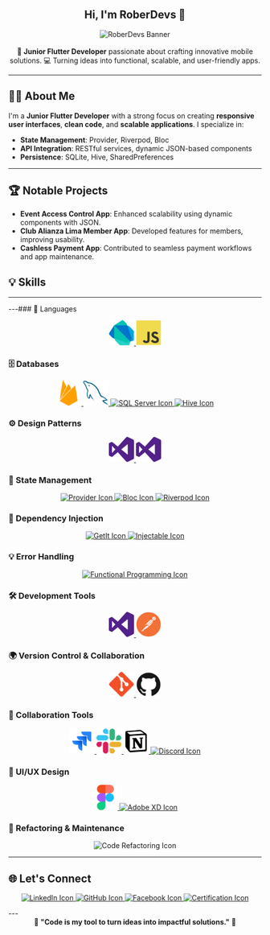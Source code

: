 <div align="center">
  <h2>Hi, I'm RoberDevs 👋</h2>
  <img src="https://via.placeholder.com/800x200?text=RoberDevs+Banner" alt="RoberDevs Banner">
  <br><br>
  🚀 <strong>Junior Flutter Developer</strong> passionate about crafting innovative mobile solutions.  
  💻 Turning ideas into functional, scalable, and user-friendly apps.
</div>

---

## 👨‍💻 About Me
I'm a **Junior Flutter Developer** with a strong focus on creating **responsive user interfaces**, **clean code**, and **scalable applications**. I specialize in:

- **State Management**: Provider, Riverpod, Bloc  
- **API Integration**: RESTful services, dynamic JSON-based components  
- **Persistence**: SQLite, Hive, SharedPreferences  

---

## 🏆 Notable Projects
- **Event Access Control App**: Enhanced scalability using dynamic components with JSON.  
- **Club Alianza Lima Member App**: Developed features for members, improving usability.  
- **Cashless Payment App**: Contributed to seamless payment workflows and app maintenance.  
## 💡 Skills

---

---### 🚀 Languages
<p align="center">
  <a href="https://dart.dev/" target="_blank">
    <img src="https://raw.githubusercontent.com/devicons/devicon/master/icons/dart/dart-original.svg" alt="Dart Icon" width="50" />
  </a>
  <a href="https://developer.mozilla.org/en-US/docs/Web/JavaScript" target="_blank">
    <img src="https://raw.githubusercontent.com/devicons/devicon/master/icons/javascript/javascript-original.svg" alt="JavaScript Icon" width="50" />
  </a>
</p>

### 🗄️ Databases
<p align="center">
  <a href="https://firebase.google.com/" target="_blank">
    <img src="https://raw.githubusercontent.com/devicons/devicon/master/icons/firebase/firebase-plain.svg" alt="Firebase Icon" width="50" />
  </a>
  <a href="https://www.mysql.com/" target="_blank">
    <img src="https://raw.githubusercontent.com/devicons/devicon/master/icons/mysql/mysql-original.svg" alt="MySQL Icon" width="50" />
  </a>
  <a href="https://www.microsoft.com/en-us/sql-server" target="_blank">
    <img src="https://raw.githubusercontent.com/devicons/devicon/master/icons/microsoft/microsoft-original.svg" alt="SQL Server Icon" width="50" />
  </a>
  <a href="https://www.hive.io/" target="_blank">
    <img src="https://raw.githubusercontent.com/devicons/devicon/master/icons/hive/hive-original.svg" alt="Hive Icon" width="50" />
  </a>
</p>

### ⚙️ Design Patterns
<p align="center">
  <a href="https://www.patterns.dev/posts/mvvm-design-pattern/" target="_blank">
    <img src="https://raw.githubusercontent.com/devicons/devicon/master/icons/visualstudio/visualstudio-plain.svg" alt="MVVM Icon" width="50" />
  </a>
  <a href="https://en.wikipedia.org/wiki/Model%E2%80%93view%E2%80%93controller" target="_blank">
    <img src="https://raw.githubusercontent.com/devicons/devicon/master/icons/visualstudio/visualstudio-plain.svg" alt="MVC Icon" width="50" />
  </a>
</p>

### 🔄 State Management
<p align="center">
  <a href="https://pub.dev/packages/provider" target="_blank">
    <img src="https://raw.githubusercontent.com/devicons/devicon/master/icons/provider/provider-original.svg" alt="Provider Icon" width="50" />
  </a>
  <a href="https://pub.dev/packages/bloc" target="_blank">
    <img src="https://raw.githubusercontent.com/devicons/devicon/master/icons/bloc/bloc-original.svg" alt="Bloc Icon" width="50" />
  </a>
  <a href="https://pub.dev/packages/riverpod" target="_blank">
    <img src="https://raw.githubusercontent.com/devicons/devicon/master/icons/riverpod/riverpod-original.svg" alt="Riverpod Icon" width="50" />
  </a>
</p>

### 🔧 Dependency Injection
<p align="center">
  <a href="https://pub.dev/packages/get_it" target="_blank">
    <img src="https://raw.githubusercontent.com/devicons/devicon/master/icons/get_it/get_it-original.svg" alt="GetIt Icon" width="50" />
  </a>
  <a href="https://pub.dev/packages/injectable" target="_blank">
    <img src="https://raw.githubusercontent.com/devicons/devicon/master/icons/injectable/injectable-original.svg" alt="Injectable Icon" width="50" />
  </a>
</p>

### 💡 Error Handling
<p align="center">
  <a href="https://dart.dev/guides/language/language-tour#functional-programming" target="_blank">
    <img src="https://raw.githubusercontent.com/devicons/devicon/master/icons/functional/functional-original.svg" alt="Functional Programming Icon" width="50" />
  </a>
</p>

### 🛠️ Development Tools
<p align="center">
  <a href="https://code.visualstudio.com/" target="_blank">
    <img src="https://raw.githubusercontent.com/devicons/devicon/master/icons/visualstudio/visualstudio-plain.svg" alt="Visual Studio Code Icon" width="50" />
  </a>
  <a href="https://www.postman.com/" target="_blank">
    <img src="https://raw.githubusercontent.com/devicons/devicon/master/icons/postman/postman-original.svg" alt="Postman Icon" width="50" />
  </a>
</p>

### 🌍 Version Control & Collaboration
<p align="center">
  <a href="https://git-scm.com/" target="_blank">
    <img src="https://raw.githubusercontent.com/devicons/devicon/master/icons/git/git-original.svg" alt="Git Icon" width="50" />
  </a>
  <a href="https://github.com/" target="_blank">
    <img src="https://raw.githubusercontent.com/devicons/devicon/master/icons/github/github-original.svg" alt="GitHub Icon" width="50" />
  </a>
</p>

### 💬 Collaboration Tools
<p align="center">
  <a href="https://www.atlassian.com/software/jira" target="_blank">
    <img src="https://raw.githubusercontent.com/devicons/devicon/master/icons/jira/jira-original.svg" alt="Jira Icon" width="50" />
  </a>
  <a href="https://slack.com/" target="_blank">
    <img src="https://raw.githubusercontent.com/devicons/devicon/master/icons/slack/slack-original.svg" alt="Slack Icon" width="50" />
  </a>
  <a href="https://www.notion.so/" target="_blank">
    <img src="https://raw.githubusercontent.com/devicons/devicon/master/icons/notion/notion-original.svg" alt="Notion Icon" width="50" />
  </a>
  <a href="https://discord.com/" target="_blank">
    <img src="https://raw.githubusercontent.com/devicons/devicon/master/icons/discord/discord-original.svg" alt="Discord Icon" width="50" />
  </a>
</p>

### 🎨 UI/UX Design
<p align="center">
  <a href="https://www.figma.com/" target="_blank">
    <img src="https://raw.githubusercontent.com/devicons/devicon/master/icons/figma/figma-original.svg" alt="Figma Icon" width="50" />
  </a>
  <a href="https://www.adobe.com/products/xd.html" target="_blank">
    <img src="https://raw.githubusercontent.com/devicons/devicon/master/icons/adobe/adobe-original.svg" alt="Adobe XD Icon" width="50" />
  </a>
</p>

### 🔄 Refactoring & Maintenance
<p align="center">
  <img src="https://raw.githubusercontent.com/devicons/devicon/master/icons/code/code-original.svg" alt="Code Refactoring Icon" width="50" />
</p>




---

## 🌐 Let's Connect

<p align="center">
  <a href="https://www.linkedin.com/in/roberto-poemape-b27109191/" target="_blank">
    <img src="https://img.icons8.com/ios-filled/50/000000/linkedin.png" alt="LinkedIn Icon"/>
  </a>
  <a href="https://github.com/Robertopoemape" target="_blank">
    <img src="https://img.icons8.com/ios-filled/50/000000/github.png" alt="GitHub Icon"/>
  </a>
  <a href="https://www.facebook.com/tu_perfil" target="_blank">
    <img src="https://img.icons8.com/ios-filled/50/000000/facebook.png" alt="Facebook Icon"/>
  </a>
  <a href="https://certificados.codeable.la/certificates/2024-PC18200012" target="_blank">
    <img src="https://img.icons8.com/ios-filled/50/000000/certificate.png" alt="Certification Icon"/>
  </a>
</p>
---

<div align="center">
  💬 <strong>"Code is my tool to turn ideas into impactful solutions."</strong> 🚀  
</div>
